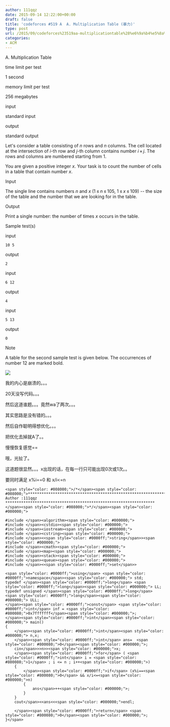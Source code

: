 ```yaml
---
author: 111qqz
date: 2015-09-14 12:22:00+00:00
draft: false
title: 'codeforces #519 A  A. Multiplication Table (暴力)'
type: post
url: /2015/09/codeforces%23519aa-multiplicationtable%28%e6%9a%b4%e5%8a%9b%29/
categories:
- ACM
---
```

















A. Multiplication Table







time limit per test


1 second







memory limit per test


256 megabytes







input


standard input







output


standard output










Let's consider a table consisting of _n_ rows and _n_ columns. The cell located at the intersection of _i_-th row and _j_-th column contains number _i_ × _j_. The rows and columns are numbered starting from 1.




You are given a positive integer _x_. Your task is to count the number of cells in a table that contain number _x_.










Input




The single line contains numbers _n_ and _x_ (1 ≤ _n_ ≤ 105, 1 ≤ _x_ ≤ 109) -- the size of the table and the number that we are looking for in the table.










Output




Print a single number: the number of times _x_ occurs in the table.










Sample test(s)










input



    
    10 5










output



    
    2










input



    
    6 12










output



    
    4










input



    
    5 13










output



    
    0
















Note




A table for the second sample test is given below. The occurrences of number 12 are marked bold.


![](https://111qqz.com/wp-content/uploads/2015/11/7396f9adf8eaaf460e1588505b9c25ae438f0e8a.png)









我的内心是崩溃的。。。




20天没写代码。。。




然后这道谁题。。。竟然wa了两次。。。




其实思路是没有错的。。。




然后自作聪明得想优化。。。




把优化去掉就A了。。




慢慢恢复感觉==




哦，光扯了。




这道题很显然。。。x出现的话，在每一行只可能出现0次或1次。。




要同时满足 x%i==0 和 x/i<=n









    
    <span style="color: #008000;">/*</span><span style="color: #008000;">******************************************************************
    Author :111qqz
    ******************************************************************</span><span style="color: #008000;">*/</span><span style="color: #000000;">
    
    #include </span><algorithm><span style="color: #000000;">
    #include </span><cstdio><span style="color: #000000;">
    #include </span><iostream><span style="color: #000000;">
    #include </span><cstring><span style="color: #000000;">
    #include </span><<span style="color: #0000ff;">string</span>><span style="color: #000000;">
    #include </span><cmath><span style="color: #000000;">
    #include </span><map><span style="color: #000000;">
    #include </span><stack><span style="color: #000000;">
    #include </span><queue><span style="color: #000000;">
    #include </span><<span style="color: #0000ff;">set</span>>
    
    <span style="color: #0000ff;">using</span> <span style="color: #0000ff;">namespace</span><span style="color: #000000;"> std;
    typedef </span><span style="color: #0000ff;">long</span> <span style="color: #0000ff;">long</span><span style="color: #000000;"> LL;
    typedef unsigned </span><span style="color: #0000ff;">long</span> <span style="color: #0000ff;">long</span><span style="color: #000000;"> ULL;
    </span><span style="color: #0000ff;">const</span> <span style="color: #0000ff;">int</span> inf = <span style="color: #800080;">0x7fffffff</span><span style="color: #000000;">;
    </span><span style="color: #0000ff;">int</span><span style="color: #000000;"> main()
    {
        </span><span style="color: #0000ff;">int</span><span style="color: #000000;"> n,x;
        </span><span style="color: #0000ff;">int</span> ans=  <span style="color: #800080;">0</span><span style="color: #000000;">;
        cin</span>>>n>><span style="color: #000000;">x;
        </span><span style="color: #0000ff;">for</span> ( <span style="color: #0000ff;">int</span> i = <span style="color: #800080;">1</span> ; i <= n ; i++<span style="color: #000000;">)
        {
            </span><span style="color: #0000ff;">if</span> (x%i==<span style="color: #800080;">0</span> && x/i<=<span style="color: #000000;">n)
            {
                ans</span>++<span style="color: #000000;">;
            }
        }
        cout</span><<ans<<<span style="color: #000000;">endl;
    
        </span><span style="color: #0000ff;">return</span> <span style="color: #800080;">0</span><span style="color: #000000;">;
    }</span>





















